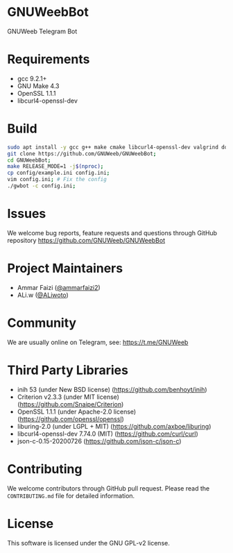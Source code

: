 # GNUWeebBot
GNUWeeb Telegram Bot


# Requirements
- gcc 9.2.1+
- GNU Make 4.3
- OpenSSL 1.1.1
- libcurl4-openssl-dev


# Build
```sh
sudo apt install -y gcc g++ make cmake libcurl4-openssl-dev valgrind doxygen;
git clone https://github.com/GNUWeeb/GNUWeebBot;
cd GNUWeebBot;
make RELEASE_MODE=1 -j$(nproc);
cp config/example.ini config.ini;
vim config.ini; # Fix the config
./gwbot -c config.ini;
```

# Issues
We welcome bug reports, feature requests and questions through GitHub
repository https://github.com/GNUWeeb/GNUWeebBot


# Project Maintainers
- Ammar Faizi ([@ammarfaizi2](https://github.com/ammarfaizi2))
- ALi.w ([@ALiwoto](https://github.com/ALiwoto))


# Community
We are usually online on Telegram, see: https://t.me/GNUWeeb


# Third Party Libraries
- inih 53 (under New BSD license) (https://github.com/benhoyt/inih)
- Criterion v2.3.3 (under MIT license) (https://github.com/Snaipe/Criterion)
- OpenSSL 1.1.1 (under Apache-2.0 license) (https://github.com/openssl/openssl)
- liburing-2.0 (under LGPL + MIT) (https://github.com/axboe/liburing)
- libcurl4-openssl-dev 7.74.0 (MIT) (https://github.com/curl/curl)
- json-c-0.15-20200726 (https://github.com/json-c/json-c)


# Contributing
We welcome contributors through GitHub pull request. Please read the
`CONTRIBUTING.md` file for detailed information.


# License
This software is licensed under the GNU GPL-v2 license.
